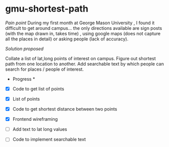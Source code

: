 # gmu-shortest-path

*Pain point*
During my first month at George Mason University , I found it difficult to get around campus... the only directions available are sign posts
(with the map drawn in, takes time) , using google maps (does not capture all the places in detail) or asking people (lack of accuracy). 


*Solution proposed*

Collate a list of lat,long points of interest on campus. 
Figure out shortest path from one location to another. 
Add searchable text by which people can search for places / people of interest. 


* Progress * 


- [x] Code to get list of points 
- [x] List of points
- [x] Code to get shortest distance between two points
- [x] Frontend wireframing 
- [ ] Add text to lat long values
- [ ] Code to implement searchable text 




